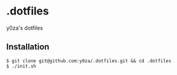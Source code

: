 # .dotfiles
y0za's dotfiles

## Installation
```console
$ git clone git@github.com:y0za/.dotfiles.git && cd .dotfiles
$ ./init.sh
```
